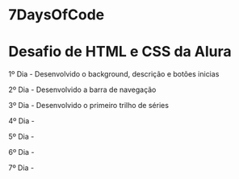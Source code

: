 # 7DaysOfCode
<h1>Desafio de HTML e CSS da Alura</h1>

<p>1º Dia - Desenvolvido o background, descrição e botões inicias</p>
<p>2º Dia - Desenvolvido a barra de navegação</p> 
<p>3º Dia - Desenvolvido o primeiro trilho de séries</p> 
<p>4º Dia - </p>
<p>5º Dia - </p>
<p>6º Dia - </p>
<p>7º Dia - </p>

